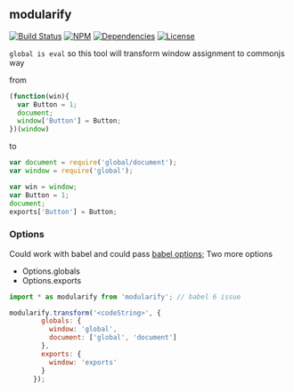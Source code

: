 ## modularify

[![Build Status](https://img.shields.io/travis/morlay/modularify.svg?style=flat-square)](https://travis-ci.org/morlay/modularify)
[![NPM](https://img.shields.io/npm/v/modularify.svg?style=flat-square)](https://npmjs.org/package/modularify)
[![Dependencies](https://img.shields.io/david/morlay/modularify.svg?style=flat-square)](https://david-dm.org/morlay/modularify)
[![License](https://img.shields.io/npm/l/modularify.svg?style=flat-square)](https://npmjs.org/package/modularify)

`global is eval` so this tool will transform window assignment to commonjs way

from

```js
(function(win){
  var Button = 1;
  document;
  window['Button'] = Button;
})(window)
```
to

```js
var document = require('global/document');
var window = require('global');

var win = window;
var Button = 1;
document;
exports['Button'] = Button;
```

### Options

Could work with babel and could pass [babel options](https://babeljs.io/docs/usage/options/);
Two more options

* Options.globals
* Options.exports

```js
import * as modularify from 'modularify'; // babel 6 issue

modularify.transform('<codeString>', {
        globals: {
          window: 'global',
          document: ['global', 'document']
        },
        exports: {
          window: 'exports'
        }
      });
```
